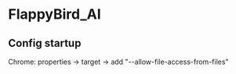 # FlappyBird_AI

## Config startup
Chrome: properties -> target -> add "--allow-file-access-from-files"
